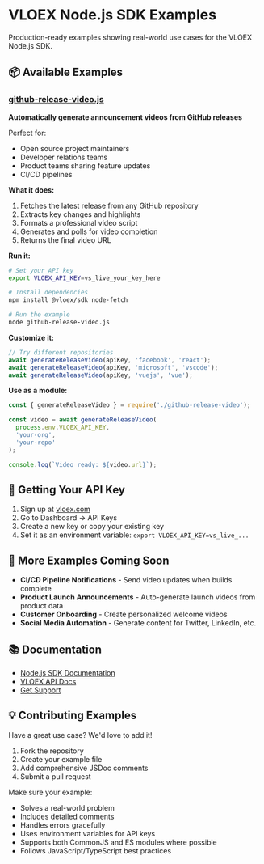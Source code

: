 # VLOEX Node.js SDK Examples

Production-ready examples showing real-world use cases for the VLOEX Node.js SDK.

## 📦 Available Examples

### [github-release-video.js](./github-release-video.js)
**Automatically generate announcement videos from GitHub releases**

Perfect for:
- Open source project maintainers
- Developer relations teams
- Product teams sharing feature updates
- CI/CD pipelines

**What it does:**
1. Fetches the latest release from any GitHub repository
2. Extracts key changes and highlights
3. Formats a professional video script
4. Generates and polls for video completion
5. Returns the final video URL

**Run it:**
```bash
# Set your API key
export VLOEX_API_KEY=vs_live_your_key_here

# Install dependencies
npm install @vloex/sdk node-fetch

# Run the example
node github-release-video.js
```

**Customize it:**
```javascript
// Try different repositories
await generateReleaseVideo(apiKey, 'facebook', 'react');
await generateReleaseVideo(apiKey, 'microsoft', 'vscode');
await generateReleaseVideo(apiKey, 'vuejs', 'vue');
```

**Use as a module:**
```javascript
const { generateReleaseVideo } = require('./github-release-video');

const video = await generateReleaseVideo(
  process.env.VLOEX_API_KEY,
  'your-org',
  'your-repo'
);

console.log(`Video ready: ${video.url}`);
```

## 🔑 Getting Your API Key

1. Sign up at [vloex.com](https://vloex.com)
2. Go to Dashboard → API Keys
3. Create a new key or copy your existing key
4. Set it as an environment variable: `export VLOEX_API_KEY=vs_live_...`

## 🚀 More Examples Coming Soon

- **CI/CD Pipeline Notifications** - Send video updates when builds complete
- **Product Launch Announcements** - Auto-generate launch videos from product data
- **Customer Onboarding** - Create personalized welcome videos
- **Social Media Automation** - Generate content for Twitter, LinkedIn, etc.

## 📚 Documentation

- [Node.js SDK Documentation](../README.md)
- [VLOEX API Docs](https://api.vloex.com/docs)
- [Get Support](https://github.com/vloex/vloex-node/issues)

## 💡 Contributing Examples

Have a great use case? We'd love to add it!

1. Fork the repository
2. Create your example file
3. Add comprehensive JSDoc comments
4. Submit a pull request

Make sure your example:
- Solves a real-world problem
- Includes detailed comments
- Handles errors gracefully
- Uses environment variables for API keys
- Supports both CommonJS and ES modules where possible
- Follows JavaScript/TypeScript best practices

